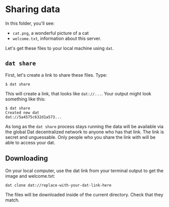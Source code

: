 # Sharing data

In this folder, you'll see:

  - `cat.png`, a wonderful picture of a cat
  - `welcome.txt`, information about this server.

Let's get these files to your local machine using `dat`.

## `dat share`

First, let's create a link to share these files. Type:

```
$ dat share
```

This will create a link, that looks like `dat://...`.  Your output might look something like this:

```
$ dat share
Created new dat
dat://5a4575c632d1a573...
```

As long as the `dat share` process stays running the data will be available via the global Dat decentralized network to anyone who has that link. The link is secret and unguessable. Only people who you share the link with will be able to access your dat.

## Downloading

On your local computer, use the dat link from your terminal output to get the image and welcome.txt:

```
dat clone dat://replace-with-your-dat-link-here
```

The files will be downloaded inside of the current directory. Check that they match.
